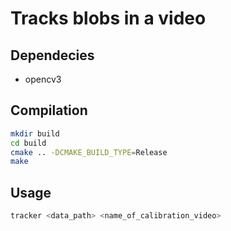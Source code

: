 # Tracks blobs in a video

## Dependecies

 * opencv3
 
## Compilation

```bash
mkdir build
cd build
cmake .. -DCMAKE_BUILD_TYPE=Release
make
```

## Usage

```bash
tracker <data_path> <name_of_calibration_video>
```

